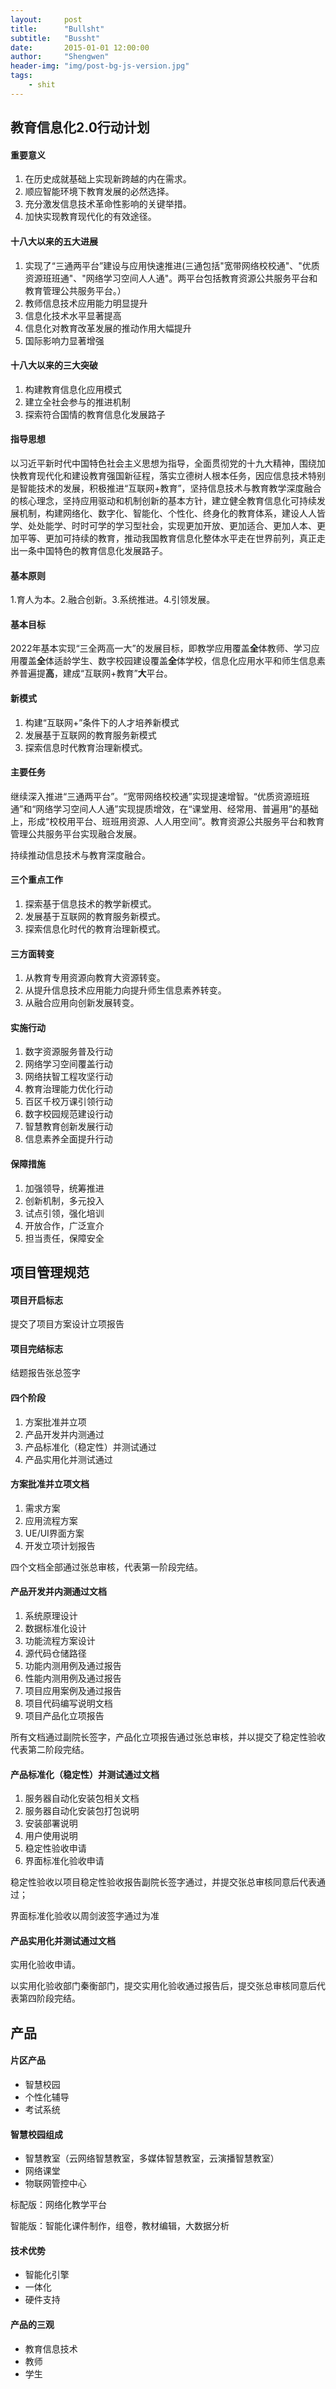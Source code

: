 ```yaml
---
layout:     post
title:      "Bullsht"
subtitle:   "Bussht"
date:       2015-01-01 12:00:00
author:     "Shengwen"
header-img: "img/post-bg-js-version.jpg"
tags:
    - shit
---
```


## 教育信息化2.0行动计划

#### 重要意义

1. 在历史成就基础上实现新跨越的内在需求。
2. 顺应智能环境下教育发展的必然选择。
3. 充分激发信息技术革命性影响的关键举措。
4. 加快实现教育现代化的有效途径。

#### 十八大以来的五大进展

1. 实现了“三通两平台”建设与应用快速推进(三通包括"宽带网络校校通"、"优质资源班班通"、"网络学习空间人人通"。两平台包括教育资源公共服务平台和教育管理公共服务平台。）
2. 教师信息技术应用能力明显提升
3. 信息化技术水平显著提高
4. 信息化对教育改革发展的推动作用大幅提升
5. 国际影响力显著增强

#### 十八大以来的三大突破

1. 构建教育信息化应用模式
2. 建立全社会参与的推进机制
3. 探索符合国情的教育信息化发展路子

#### 指导思想

以习近平新时代中国特色社会主义思想为指导，全面贯彻党的十九大精神，围绕加快教育现代化和建设教育强国新征程，落实立德树人根本任务，因应信息技术特别是智能技术的发展，积极推进“互联网+教育”，坚持信息技术与教育教学深度融合的核心理念，坚持应用驱动和机制创新的基本方针，建立健全教育信息化可持续发展机制，构建网络化、数字化、智能化、个性化、终身化的教育体系，建设人人皆学、处处能学、时时可学的学习型社会，实现更加开放、更加适合、更加人本、更加平等、更加可持续的教育，推动我国教育信息化整体水平走在世界前列，真正走出一条中国特色的教育信息化发展路子。

#### 基本原则

1.育人为本。2.融合创新。3.系统推进。4.引领发展。

#### 基本目标

2022年基本实现“三全两高一大”的发展目标，即教学应用覆盖**全**体教师、学习应用覆盖**全**体适龄学生、数字校园建设覆盖**全**体学校，信息化应用水平和师生信息素养普遍提**高**，建成“互联网+教育”**大**平台。

#### 新模式

1. 构建“互联网+”条件下的人才培养新模式
2. 发展基于互联网的教育服务新模式
3. 探索信息时代教育治理新模式。

#### 主要任务

继续深入推进“三通两平台”。“宽带网络校校通”实现提速增智。“优质资源班班通”和“网络学习空间人人通”实现提质增效，在“课堂用、经常用、普遍用”的基础上，形成“校校用平台、班班用资源、人人用空间”。教育资源公共服务平台和教育管理公共服务平台实现融合发展。

持续推动信息技术与教育深度融合。

#### 三个重点工作

1. 探索基于信息技术的教学新模式。
2. 发展基于互联网的教育服务新模式。
3. 探索信息化时代的教育治理新模式。

#### 三方面转变

1. 从教育专用资源向教育大资源转变。
2. 从提升信息技术应用能力向提升师生信息素养转变。
3. 从融合应用向创新发展转变。

#### 实施行动

1. 数字资源服务普及行动
2. 网络学习空间覆盖行动
3. 网络扶智工程攻坚行动
4. 教育治理能力优化行动
5. 百区千校万课引领行动
6. 数字校园规范建设行动
7. 智慧教育创新发展行动
8. 信息素养全面提升行动

#### 保障措施

1. 加强领导，统筹推进
2. 创新机制，多元投入
3. 试点引领，强化培训
4. 开放合作，广泛宣介
5. 担当责任，保障安全



## 项目管理规范

#### 项目开启标志

提交了项目方案设计立项报告

#### 项目完结标志

结题报告张总签字

#### 四个阶段

1. 方案批准并立项
2. 产品开发并内测通过
3. 产品标准化（稳定性）并测试通过
4. 产品实用化并测试通过

#### 方案批准并立项文档

1. 需求方案
2. 应用流程方案
3. UE/UI界面方案
4. 开发立项计划报告

四个文档全部通过张总审核，代表第一阶段完结。

#### 产品开发并内测通过文档

1. 系统原理设计
2. 数据标准化设计
3. 功能流程方案设计
4. 源代码仓储路径
5. 功能内测用例及通过报告
6. 性能内测用例及通过报告
7. 项目应用案例及通过报告
8. 项目代码编写说明文档
9. 项目产品化立项报告

所有文档通过副院长签字，产品化立项报告通过张总审核，并以提交了稳定性验收代表第二阶段完结。

#### 产品标准化（稳定性）并测试通过文档

1. 服务器自动化安装包相关文档
2. 服务器自动化安装包打包说明
3. 安装部署说明
4. 用户使用说明
5. 稳定性验收申请
6. 界面标准化验收申请

稳定性验收以项目稳定性验收报告副院长签字通过，并提交张总审核同意后代表通过；

界面标准化验收以周剑波签字通过为准

#### 产品实用化并测试通过文档

实用化验收申请。

以实用化验收部门秦衡部门，提交实用化验收通过报告后，提交张总审核同意后代表第四阶段完结。



## 产品

#### 片区产品

- 智慧校园
- 个性化辅导
- 考试系统

#### 智慧校园组成

- 智慧教室（云网络智慧教室，多媒体智慧教室，云演播智慧教室）
- 网络课堂
- 物联网管控中心

标配版：网络化教学平台

智能版：智能化课件制作，组卷，教材编辑，大数据分析

#### 技术优势

- 智能化引擎
- 一体化
- 硬件支持

#### 产品的三观

- 教育信息技术
- 教师
- 学生